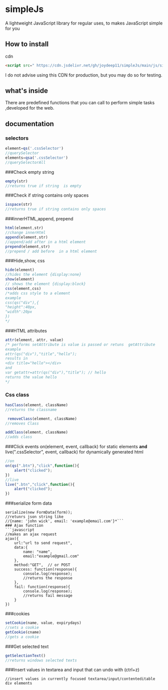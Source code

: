 # simpleJs
A lightweight JavaScript library for regular uses, to makes JavaScript simple for you

## How to install
cdn
```html
<script src=" https://cdn.jsdelivr.net/gh/joydeep11/simpleJs/main/js/simple.js"></script>
```
I do not advise using this CDN for production, but you may do so for testing.
## what's inside
There are predefined functions that you can call to perform simple tasks  ,developed for the web.
## documentation
### selectors
```javascript
element=qs('.cssSelector')
//querySelector
elements=qsa('.cssSelector')
//querySelectorAll
```
###Check empty string
```javascript
empty(str)
//returns true if string  is empty
```
###Check if string contains only spaces
```javascript
isspace(str)
//returns true if string contains only spaces
```
###innerHTML,append, prepend
```javascript
html(element,str)
//change innerHtml 
append(element,str)
//append/add after in a html element
prepend(element,str)
//prepend / add before  in a html element
```
###Hide,show, css
```javascript
hide(element)
//hides the element {display:none}
show(element)
// shows the element {display:block}
css(element,css)
/*adds css style to a element
example
css(qs("div"),{
"height":40px,
"width":20px
})
*/
```
###HTML attributes
```javascript
attr(element, attr, value)
/* performs setAttribute is value is passed or retuns  getAttribute
example
attr(qs("div"),"title","hello");
results in
<div title="hello"></div>
and
var getattr=attr(qs("div"),"title"); // hello
returns the value hello
*/
```
### Css class
```javascript
hasClass(element, className)
//returns the classname

 removeClass(element, className)
//removes Class

addClass(element, className)
//adds class
```
###Click events
 on(element, event, callback)
 for static elements
 **and**
 live(".cssSelector", event, callback)
 for dynamically generated html
```javascript
//on
on(qs(".btn"),"click",function(){
	alert("clicked");
})
//live
live(".btn","click",function(){
	alert("clicked");
})
```
###serialize form data
```
serialize(new FormData(form));
//retunrs json string like 
//{name: 'john wick', email: 'example@email.com'}*```
### Ajax function
```javascript
//makes an ajax request
ajax({
	url:"url to send request",
	data:{
		name: "name",
		email:"example@gmail.com"
	},
	method:"GET",  // or POST
	success: function(response){
		console.log(response);
		//returns the response
	},
	fail: function(response){
		console.log(response);
		//returns fail message
	}
})
```
###cookies
```javascript
setCookie(name, value, expirydays)
//sets a cookie
getCookie(cname)
//gets a cookie
```
###Get selected text
```javascript
getSelectionText()
//returns windows selected texts
```
###Insert values in textarea and input that can undo with (ctrl+z)
```insertText(txt)
//insert values in currently focused textarea/input/contenteditable div elements
```
